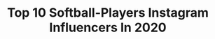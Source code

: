 ---
title: Top 10 Softball-Players Instagram Influencers In 2020
description: >-
  Find top softball-players Instagram influencers in 2020. Most popular hashtags: # #fruitsnackchallenge #strutting #loadingnewgame.
platform: Instagram
profiles:
  - username: "_jessiwarren_"
    fullname: >-
      Jessica Warren
    location: "United States"
    followers: 24687
    engagement: 894
    commentsToLikes: 0.018608
    id: ck5c9jcyobjc30i11d7fu5vh0
    verified: false
    hashtags: "#sooners, #smiles, #duke, #happy"
  - username: "khollataylor"
    fullname: >-
      🅚🅗🅐🅛🅐
    location: "United States"
    followers: 6283
    engagement: 1073
    commentsToLikes: 0.045518
    id: ck5hh1uq65yas0i11pd3et87q
    verified: false
    hashtags: "#quartercentclub2, #nogreaterlovethantheloveofthegame, #goldenhour, #gobears"
  - username: "nikki_____p"
    fullname: >-
      Nicole Pendley
    location: "United States"
    followers: 15488
    engagement: 847
    commentsToLikes: 0.013326
    id: ck5c9jcn3bjao0i11tfan6s68
    verified: false
    hashtags: ""
  - username: "shelbypendley"
    fullname: >-
      shelby (pendley) McCranie
    location: ""
    followers: 13650
    engagement: 687
    commentsToLikes: 0.009923
    id: ck5hhetus7umu0i11ypy4oe5f
    verified: false
    hashtags: "#backtoback"
  - username: "meganwiggins25"
    fullname: >-
      Megan Wiggins
    location: "United States"
    followers: 9982
    engagement: 391
    commentsToLikes: 0.026749
    id: ck1386ukserrw0i19eoq58z3o
    verified: false
    hashtags: "#champlife, #select30, #team13, #nationaldogday"
  - username: "deviedev"
    fullname: >-
      DevieDev
    location: "United States"
    followers: 5387
    engagement: 1045
    commentsToLikes: 0.122157
    id: ckaotg02yvrts0i78vfjiin9p
    verified: false
    hashtags: "#fruitsnackchallenge, #womeninbusiness, #bossbabes, #girlbosses"
  - username: "paigehalstead"
    fullname: >-
      Paige Halstead
    location: "United States"
    followers: 32303
    engagement: 1157
    commentsToLikes: 0.011709
    id: ckap56a5badf80i78vapxuq68
    verified: false
    hashtags: "#athletesunlimited, #35, #baseballvssoftball, #meundies"
  - username: "ua2112"
    fullname: >-
      Kelly Kretschman OLY
    location: "United States"
    followers: 11276
    engagement: 1030
    commentsToLikes: 0.008311
    id: ck5c9j983bj240i119rlfirwe
    verified: false
    hashtags: ""
  - username: "aj_andrews_"
    fullname: >-
      A.J. Andrews
    location: "United States"
    followers: 37471
    engagement: 340
    commentsToLikes: 0.022246
    id: ck1386wyfes4i0i19lng8xdzl
    verified: true
    hashtags: "#workoutathome, #trainhard, #diving, #sleep"
  - username: "joebereta"
    fullname: >-
      joebereta
    location: "United States"
    followers: 203818
    engagement: 175
    commentsToLikes: 0.007340
    id: ck5zk928tj1vj0i14l9my3c3k
    verified: true
    hashtags: "#science, #maga"
---